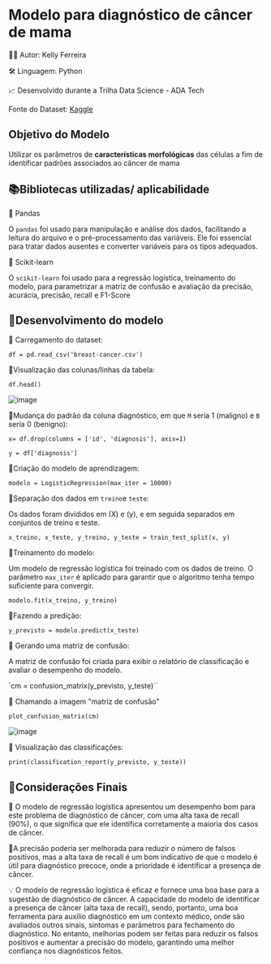 # Modelo para diagnóstico de câncer de mama

👩‍💻 Autor: Kelly Ferreira

🛠️ Linguagem: Python

📈 Desenvolvido durante a Trilha Data Science - ADA Tech

Fonte do Dataset: [Kaggle](https://www.kaggle.com/datasets/yasserh/breast-cancer-dataset?resource=download)

## Objetivo do Modelo

Utilizar os parâmetros de **características morfológicas** das células a fim de identificar padrões associados ao câncer de mama

## 📚Bibliotecas utilizadas/ aplicabilidade

🔹 Pandas

O `pandas` foi usado para manipulação e análise dos dados, facilitando a leitura do arquivo e o pré-processamento das variáveis. Ele foi essencial para tratar dados ausentes e converter variáveis para os tipos adequados.

🔹 Scikit-learn

O `scikit-learn` foi usado para a regressão logística, treinamento do modelo, para parametrizar a matriz de confusão e avaliação da precisão, acurácia, precisão, recall e F1-Score

## 🧮Desenvolvimento do modelo

🔹 Carregamento do dataset:

`df = pd.read_csv('breast-cancer.csv')`

🔹Visualização das colunas/linhas da tabela:

`df.head()`

![image](https://github.com/user-attachments/assets/c5194b00-eb19-441c-91b6-9b06411308a2)

🔹Mudança do padrão da coluna diagnóstico, em que `M` seria 1 (maligno) e `B` seria 0 (benigno):

`x= df.drop(columns = ['id', 'diagnosis'], axis=1)`

`y = df['diagnosis']`

🔹Criação do modelo de aprendizagem:

`modelo = LogisticRegression(max_iter = 10000)`

🔹Separação dos dados em `treino`e `teste`:

Os dados foram divididos em  (X) e  (y), e em seguida separados em conjuntos de treino e teste.

`x_treino, x_teste, y_treino, y_teste = train_test_split(x, y)`

🔹Treinamento do modelo:

Um modelo de regressão logística foi treinado com os dados de treino. O parâmetro `max_iter` é aplicado para garantir que o algoritmo tenha tempo suficiente para convergir.

`modelo.fit(x_treino, y_treino)`

🔹Fazendo a predição:

`y_previsto = modelo.predict(x_teste)`

🔹 Gerando uma matriz de confusão: 

A matriz de confusão foi criada para exibir o relatório de classificação  e avaliar o desempenho do modelo.

`cm = confusion_matrix(y_previsto, y_teste)`` 

🔹 Chamando a imagem "matriz de confusão"

`plot_confusion_matrix(cm)`

![image](https://github.com/user-attachments/assets/56160aaf-854c-490e-912d-c276c47f7fcf)

🔹 Visualização das classificações: 

`print(classification_report(y_previsto, y_teste))`

##  📝Considerações Finais

🔹 O modelo de regressão logística apresentou um desempenho bom para este problema de diagnóstico de câncer, com uma alta taxa de recall (90%), o que significa que ele identifica corretamente a maioria dos casos de câncer.

🔹A precisão poderia ser melhorada para reduzir o número de falsos positivos, mas a alta taxa de recall é um bom indicativo de que o modelo é útil para diagnóstico precoce, onde a prioridade é identificar a presença de câncer.

💡 O modelo de regressão logística é eficaz e fornece uma boa base para a sugestão de diagnóstico de câncer. A capacidade do modelo de identificar a presença de câncer (alta taxa de recall), sendo, portanto, uma boa ferramenta para auxílio diagnóstico em um contexto médico, onde são avaliados outros sinais, sintomas e parâmetros para fechamento do diagnóstico. No entanto, melhorias podem ser feitas para reduzir os falsos positivos e aumentar a precisão do modelo, garantindo uma melhor confiança nos diagnósticos feitos.











